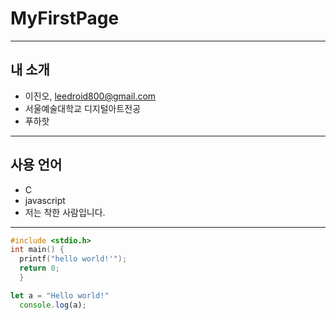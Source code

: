 # MyFirstPage
***

## 내 소개
 * 이진오, <leedroid800@gmail.com>
 * 서울예술대학교 디지털아트전공
 * 푸하핫
***

## 사용 언어
* C
* javascript
* 저는 착한 사람입니다.
***

```C
#include <stdio.h>
int main() {
  printf("hello world!'");
  return 0;
  }
```

```JavaScript
let a = "Hello world!"
  console.log(a);
```
